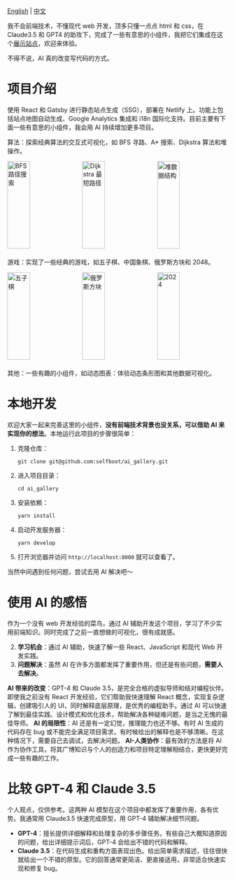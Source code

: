 [English](./README.md) | [中文](./README_zh.md)

我不会前端技术，不懂现代 web 开发，顶多只懂一点点 html 和 css，在 Claude3.5 和 GPT4 的助攻下，完成了一些有意思的小组件，我把它们集成在这个[展示站点](https://gallery.selfboot.cn)，欢迎来体验。

不得不说，AI 真的改变写代码的方式。

# 项目介绍

使用 React 和 Gatsby 进行静态站点生成（SSG），部署在 Netlify 上。功能上包括站点地图自动生成、Google Analytics 集成和 i18n 国际化支持。目前主要有下面一些有意思的小组件，我会用 AI 持续增加更多项目。

算法：探索经典算法的交互式可视化，如 BFS 寻路、A* 搜索、Dijkstra 算法和堆操作。

<div style="display: flex; justify-content: space-between; margin-bottom: 20px;">
  <img src="https://slefboot-1251736664.file.myqcloud.com/20240706_ai_gallery_bfs_path.gif" alt="BFS 路径搜索" width="32%" height="200">
  <img src="https://slefboot-1251736664.file.myqcloud.com/20240709_ai_gallery_dijkstra_v3.gif" alt="Dijkstra 最短路径" width="32%" height="200">
  <img src="https://slefboot-1251736664.file.myqcloud.com/20240706_ai_gallery_heapv2.gif" alt="堆数据结构" width="32%" height="200">
</div>

游戏：实现了一些经典的游戏，如五子棋、中国象棋、俄罗斯方块和 2048。

<div style="display: flex; justify-content: space-between; margin-bottom: 20px;">
  <img src="https://slefboot-1251736664.file.myqcloud.com/20240704_ai_gallery_gomoku.png/webp" alt="五子棋" width="32%" height="200">
  <img src="https://slefboot-1251736664.file.myqcloud.com/20240707_ai_gallery_tetris_v2.png/webp" alt="俄罗斯方块" width="32%" height="200">
  <img src="https://slefboot-1251736664.file.myqcloud.com/20240710_ai_gallery_game2048.gif" alt="2024" width="32%" height="200">
</div>

其他：一些有趣的小组件，如动态图表：体验动态条形图和其他数据可视化。

# 本地开发

欢迎大家一起来完善这里的小组件，**没有前端技术背景也没关系，可以借助 AI 来实现你的想法**。本地运行此项目的步骤很简单：

1. 克隆仓库：
   ```
   git clone git@github.com:selfboot/ai_gallery.git
   ```

2. 进入项目目录：
   ```
   cd ai_gallery
   ```

3. 安装依赖：
   ```
   yarn install
   ```

4. 启动开发服务器：
   ```
   yarn develop
   ```

5. 打开浏览器并访问 `http://localhost:8000` 就可以查看了。

当然中间遇到任何问题，尝试去用 AI 解决吧～

# 使用 AI 的感悟

作为一个没有 web 开发经验的菜鸟，通过 AI 辅助开发这个项目，学习了不少实用前端知识。同时完成了之前一直想做的可视化，很有成就感。

2. **学习机会**：通过 AI 辅助，快速了解一些 React、JavaScript 和现代 Web 开发实践。
3. **问题解决**：虽然 AI 在许多方面都发挥了重要作用，但还是有些问题，**需要人去解决**。

**AI 带来的改变**：GPT-4 和 Claude 3.5，是完全合格的虚拟导师和结对编程伙伴。即使我之前没有 React 开发经验，它们帮助我快速理解 React 概念，实现复杂逻辑，创建吸引人的 UI，同时解释底层原理，是优秀的编程助手。通过 AI 可以快速了解到最佳实践、设计模式和优化技术，帮助解决各种疑难问题，是当之无愧的最佳导师。
**AI 的局限性**：AI 还是有一定幻觉，推理能力也还不够。有时 AI 生成的代码存在 bug 或不能完全满足项目需求，有时候给出的解释也是不够清晰。在这种情况下，需要自己去调试，去解决问题。
**AI-人类协作**：最有效的方法是将 AI 作为协作工具，将其广博知识与个人的创造力和项目特定理解相结合，更快更好完成一些有趣的工作。

# 比较 GPT-4 和 Claude 3.5

个人观点，仅供参考。这两种 AI 模型在这个项目中都发挥了重要作用，各有优势。我通常用 Claude3.5 快速完成原型，用 GPT-4 辅助解决细节问题。

- **GPT-4**：擅长提供详细解释和处理复杂的多步骤任务。有些自己大概知道原因的问题，给出详细提示词后，GPT-4 会给出不错的代码和解释。
- **Claude 3.5**：在代码生成和重构方面表现出色。给出简单需求描述，往往很快就给出一个不错的原型。它的回答通常更简洁、更直接适用，非常适合快速实现和修复 bug。